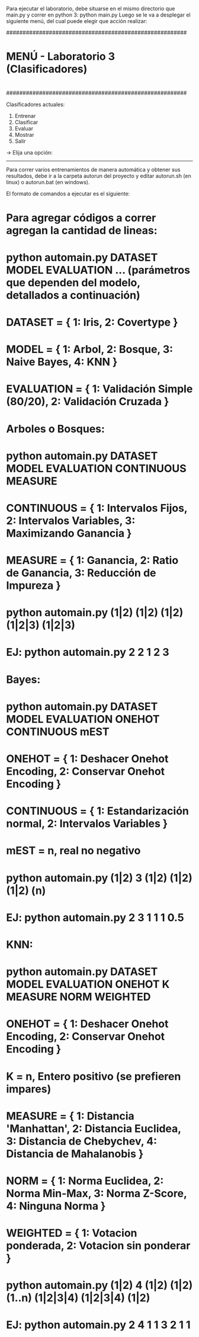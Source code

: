 Para ejecutar el laboratorio, debe situarse en el mismo directorio que main.py y correr en python 3:
python main.py
Luego se le va a desplegar el siguiente menú, del cual puede elegir que acción realizar:

#######################################################
#                                                     #
#        MENÚ - Laboratorio 3 (Clasificadores)        #
#                                                     #
#######################################################

Clasificadores actuales:

1. Entrenar
2. Clasificar
3. Evaluar
4. Mostrar
0. Salir

-> Elija una opción:

--------------------------------------------------------------------------------------------------------
Para correr varios entrenamientos de manera automática y obtener sus resultados, debe ir a la carpeta
autorun del proyecto y editar autorun.sh (en linux) o autorun.bat (en windows).

El formato de comandos a ejecutar es el siguiente:

# Para agregar códigos a correr agregan la cantidad de lineas:
# python automain.py DATASET MODEL EVALUATION ... (parámetros que dependen del modelo, detallados a continuación)
# DATASET = { 1: Iris, 2: Covertype }
# MODEL = { 1: Arbol, 2: Bosque, 3: Naive Bayes, 4: KNN }
# EVALUATION = { 1: Validación Simple (80/20), 2: Validación Cruzada }

# Arboles o Bosques:
# python automain.py DATASET MODEL EVALUATION CONTINUOUS MEASURE
# CONTINUOUS = { 1: Intervalos Fijos, 2: Intervalos Variables, 3: Maximizando Ganancia }
# MEASURE = { 1: Ganancia, 2: Ratio de Ganancia, 3: Reducción de Impureza }

# python automain.py (1|2) (1|2) (1|2) (1|2|3) (1|2|3)
# EJ: python automain.py 2 2 1 2 3

# Bayes:
# python automain.py DATASET MODEL EVALUATION ONEHOT CONTINUOUS mEST
# ONEHOT = { 1: Deshacer Onehot Encoding, 2: Conservar Onehot Encoding }
# CONTINUOUS = { 1: Estandarización normal, 2: Intervalos Variables }
# mEST = n, real no negativo

# python automain.py (1|2) 3 (1|2) (1|2) (1|2) (n)
# EJ: python automain.py 2 3 1 1 1 0.5

# KNN:
# python automain.py DATASET MODEL EVALUATION ONEHOT K MEASURE NORM WEIGHTED
# ONEHOT = { 1: Deshacer Onehot Encoding, 2: Conservar Onehot Encoding }
# K = n, Entero positivo (se prefieren impares)
# MEASURE = { 1: Distancia 'Manhattan', 2: Distancia Euclidea, 3: Distancia de Chebychev, 4: Distancia de Mahalanobis }
# NORM = { 1: Norma Euclidea, 2: Norma Min-Max, 3: Norma Z-Score, 4: Ninguna Norma }
# WEIGHTED = { 1: Votacion ponderada, 2: Votacion sin ponderar }

# python automain.py (1|2) 4 (1|2) (1|2) (1..n) (1|2|3|4) (1|2|3|4) (1|2)
# EJ: python automain.py 2 4 1 1 3 2 1 1
